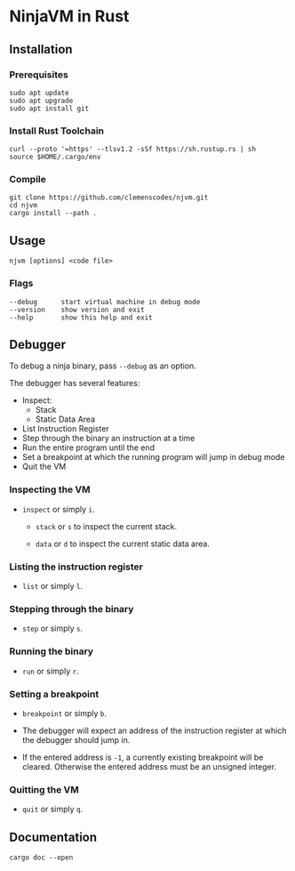 # NinjaVM in Rust

## Installation

### Prerequisites

    sudo apt update
    sudo apt upgrade
    sudo apt install git

### Install Rust Toolchain

    curl --proto '=https' --tlsv1.2 -sSf https://sh.rustup.rs | sh
    source $HOME/.cargo/env

### Compile

    git clone https://github.com/clemenscodes/njvm.git
    cd njvm
    cargo install --path .

## Usage

    njvm [options] <code file>

### Flags

    --debug      start virtual machine in debug mode
    --version    show version and exit
    --help       show this help and exit

## Debugger

To debug a ninja binary, pass ```--debug``` as an option.

The debugger has several features:

- Inspect:
  - Stack
  - Static Data Area
- List Instruction Register
- Step through the binary an instruction at a time
- Run the entire program until the end
- Set a breakpoint at which the running program will jump in debug mode
- Quit the VM

### Inspecting the VM

- ```inspect``` or simply ```i```.

  - ```stack``` or ```s``` to inspect the current stack.

  - ```data``` or ```d``` to inspect the current static data area.

### Listing the instruction register

- ```list``` or simply ```l```.

### Stepping through the binary

- ```step``` or simply ```s```.

### Running the binary

- ```run``` or simply ```r```.

### Setting a breakpoint

- ```breakpoint``` or simply ```b```.

- The debugger will expect an address of the instruction register at which the debugger should jump in.
- If the entered address is ```-1```, a currently existing breakpoint will be cleared.
Otherwise the entered address must be an unsigned integer.

### Quitting the VM

- ```quit``` or simply ```q```.

## Documentation

    cargo doc --open
